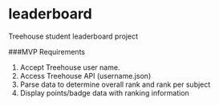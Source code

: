 # leaderboard
Treehouse student leaderboard project

###MVP Requirements

1. Accept Treehouse user name.
2. Access Treehouse API (username.json)
3. Parse data to determine overall rank and rank per subject
4. Display points/badge data with ranking information



